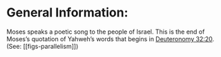 # General Information:

Moses speaks a poetic song to the people of Israel. This is the end of Moses’s quotation of Yahweh’s words that begins in [Deuteronomy 32:20](../32/20.md). (See: [[figs-parallelism]])